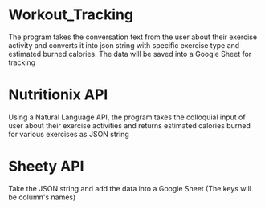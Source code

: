 # Workout_Tracking
The program takes the conversation text from the user about their exercise activity and converts it into json string with specific exercise type and estimated burned calories. The data will be saved into a Google Sheet for tracking
# Nutritionix API
Using a Natural Language API, the program takes the colloquial input of user about their exercise activities and returns estimated calories burned for various exercises as JSON string
# Sheety API
Take the JSON string and add the data into a Google Sheet (The keys will be column's names)
